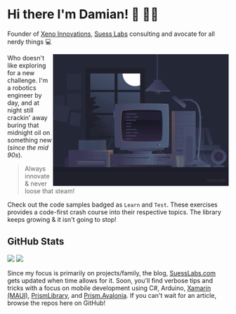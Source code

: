 # Hi there I'm Damian! 🤸 🐱‍👤

Founder of [Xeno Innovations](https://xenoinc.com), [Suess Labs](https://www.suesslabs.com) consulting and avocate for all nerdy things 💻

<img align="right" alt="Gif" src="https://raw.githubusercontent.com/DamianSuess/DamianSuess/master/images/NightCoding.gif" width="400" />

Who doesn't like exploring for a new challenge. I'm a robotics engineer by day, and at night still crackin' away buring that midnight oil on something new (_since the mid 90s_).

> Always innovate & never loose that steam!

Check out the code samples badged as `Learn` and `Test`. These exercises provides a code-first crash course into their respective topics. The library keeps growing & it isn't going to stop!

## GitHub Stats

<p>
  <img height="180em" src="https://github-readme-stats.vercel.app/api/top-langs/?username=DamianSuess&theme=tokyonight&show_icons=true&hide_border=true&layout=compact&langs_count=8&hide=javascript"/>
  <img height="180em" src="https://github-readme-stats.vercel.app/api?username=DamianSuess&theme=tokyonight&show_icons=true&hide_border=true&&count_private=true&include_all_commits=true" />
</p>

Since my focus is primarily on projects/family, the blog, [SuessLabs.com](https://www.suesslabs.com) gets updated when time allows for it. Soon, you'll find verbose tips and tricks with a focus on mobile development using C#, Arduino, [Xamarin (MAUI)](https://github.com/dotnet/maui), [PrismLibrary](https://github.com/PrismLibrary/Prism), and [Prism.Avalonia](https://github.com/AvaloniaCommunity/Prism.Avalonia). If you can't wait for an article, browse the repos here on GitHub!

<!--
https://github.com/anuraghazra/github-readme-stats

![Damian's GitHub stats](https://github-readme-stats.vercel.app/api?username=DamianSuess&show_icons=true&theme=tokyonight)

-->
